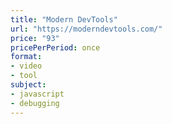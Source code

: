 ```yaml
---
title: "Modern DevTools"
url: "https://moderndevtools.com/"
price: "93"
pricePerPeriod: once
format: 
- video
- tool
subject: 
- javascript
- debugging
---
```

